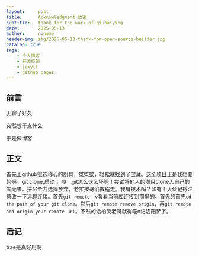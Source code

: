 ```yaml
---
layout:     post
title:      Acknowledgment 致谢
subtitle:   thank for the work of qiubaiying
date:       2025-05-13
author:     noname
header-img: img/2025-05-13-thank-for-open-source-builder.jpg
catalog: true
tags:
    - 个人博客
    - 开源框架
    - jekyll
    - github pages
---
```


## 前言
无聊了好久  

突然想干点什么  

于是做博客  
## 正文
首先上github挑选称心的厨具，桀桀桀，轻松就找到了宝藏。[这个项目](http://https://github.com/qiubaiying/qiubaiying.github.io?tab=readme-ov-file)正是我想要的啊。git clone,启动！
哎，git怎么这么坏啊！尝试将他人的项目clone入自己的库无果。拼尽全力选择放弃，老实按哥们教程走。我有技术吗？如有！大伙记得注意改一下远程连接。首先`git remote -v`看看当前库连接到那里的。首先的首先`cd the path of your git clone`。然后`git remote remove origin`，再`git remote add origin your remote url`。不然的话柏荧老哥就得吃n记洛阳铲了。
## 后记
trae是真好用啊